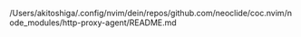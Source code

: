 /Users/akitoshiga/.config/nvim/dein/repos/github.com/neoclide/coc.nvim/node_modules/http-proxy-agent/README.md